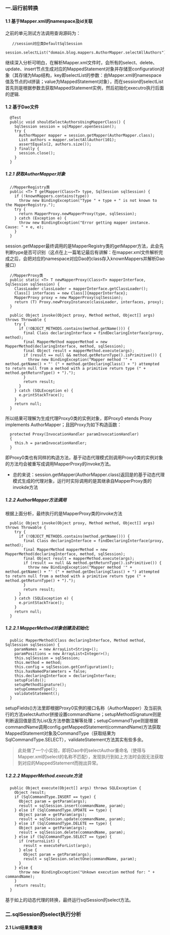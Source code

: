 ### 一.运行前转换
#### 1.1 基于Mapper.xml的namespace及id关联 
之前的单元测试方法调用查询源码为：
```language
   //session对应类DefaultSqlSession
  session.selectList("domain.blog.mappers.AuthorMapper.selectAllAuthors");
```
继续深入分析可明白，在解析Mapper.xml文件时，会所有的select、delete、update、insert节点生成对应的MappedStatement对象并存储至configuration对象（其存储为Map结构，key即selectList的参数：由Mapper.xml的namespace值及节点的id拼装；value为MappedStatement对象），而在session的selectList首先则是根据参数去获取MappedStatement实例，然后初始化executro执行后面的逻辑.

#### 1.2 基于Dao文件
```language
  @Test
  public void shouldSelectAuthorsUsingMapperClass() {
    SqlSession session = sqlMapper.openSession();
    try {
      AuthorMapper mapper = session.getMapper(AuthorMapper.class);
      List authors = mapper.selectAllAuthor(101);
      assertEquals(2, authors.size());
    } finally {
      session.close();
    }
  }
```
##### 1.2.1 获取AuthorMapper对象
```language
  //MapperRegistry类
  public <T> T getMapper(Class<T> type, SqlSession sqlSession) {
    if (!knownMappers.contains(type))
      throw new BindingException("Type " + type + " is not known to the MapperRegistry.");
    try {
      return MapperProxy.newMapperProxy(type, sqlSession);
    } catch (Exception e) {
      throw new BindingException("Error getting mapper instance. Cause: " + e, e);
    }
  }
```
session.getMapper最终调用的是MapperRegistry类的getMapper方法，此会先判断type是否可识别（这点在上一篇笔记最后有讲解：在mapper.xml文件解析完成之后，会把对应的namespace对应Dao的class存入knownMappers并解析Dao接口）
```language
  //MapperProxy类
  public static <T> T newMapperProxy(Class<T> mapperInterface, SqlSession sqlSession) {
    ClassLoader classLoader = mapperInterface.getClassLoader();
    Class[] interfaces = new Class[]{mapperInterface};
    MapperProxy proxy = new MapperProxy(sqlSession);
    return (T) Proxy.newProxyInstance(classLoader, interfaces, proxy);
  }

  public Object invoke(Object proxy, Method method, Object[] args) throws Throwable {
    try {
      if (!OBJECT_METHODS.contains(method.getName())) {
        final Class declaringInterface = findDeclaringInterface(proxy, method);
        final MapperMethod mapperMethod = new MapperMethod(declaringInterface, method, sqlSession);
        final Object result = mapperMethod.execute(args);
        if (result == null && method.getReturnType().isPrimitive()) {
          throw new BindingException("Mapper method '" + method.getName() + "' (" + method.getDeclaringClass() + ") attempted to return null from a method with a primitive return type (" + method.getReturnType() + ").");
        }
        return result;
      }
    } catch (SQLException e) {
      e.printStackTrace();
    }
    return null;
  }
```
所以结果可理解为生成代理Proxy0类的实例对象，即Proxy0 etends Proxy implements AuthorMapper；且因Proxy为如下构造函数：
```language
  protected Proxy(InvocationHandler paramInvocationHandler)
  {
    this.h = paramInvocationHandler;
  }
```
即Proxy0类也有同样的构造方法，基于动态代理模式则调用Proxy0类的实例对象的方法均会被重写成调用MapperProxy的invoke方法。
- 总的来说：session.getMapper(AuthorMapper.class)返回是的基于动态代理模式生成的代理对象，运行时实际调用的是其继承自MapperProxy类的invokde方法

##### 1.2.2 AuthorMapper方法调用
根据上面分析，最终执行的是MapperProxy类的invoke方法
```language
  public Object invoke(Object proxy, Method method, Object[] args) throws Throwable {
    try {
      if (!OBJECT_METHODS.contains(method.getName())) {
        final Class declaringInterface = findDeclaringInterface(proxy, method);
        final MapperMethod mapperMethod = new MapperMethod(declaringInterface, method, sqlSession);
        final Object result = mapperMethod.execute(args);
        if (result == null && method.getReturnType().isPrimitive()) {
          throw new BindingException("Mapper method '" + method.getName() + "' (" + method.getDeclaringClass() + ") attempted to return null from a method with a primitive return type (" + method.getReturnType() + ").");
        }
        return result;
      }
    } catch (SQLException e) {
      e.printStackTrace();
    }
    return null;
  }
```
##### 1.2.2.1 MapperMethod对象创建及初始化
```language
  public MapperMethod(Class declaringInterface, Method method, SqlSession sqlSession) {
    paramNames = new ArrayList<String>();
    paramPositions = new ArrayList<Integer>();
    this.sqlSession = sqlSession;
    this.method = method;
    this.config = sqlSession.getConfiguration();
    this.hasNamedParameters = false;
    this.declaringInterface = declaringInterface;
    setupFields();
    setupMethodSignature();
    setupCommandType();
    validateStatement();
  }
```
setupFields()方法里即根据Proxy0实例的接口名称（AuthorMapper）及当前执行的方法selectAuthor拼接设置commandName；setupMethodSignature则是判断返回值是否为List及方法参数注解等处理；setupCommandType则是根据commandName调用config.getMappedStatement(commandName)方法获取MappedStatement对象及CommandType（获取结果为SqlCommandType.SELECT），validateStatement方法其实有些多余。
> 此处做了一个小实验，即将Dao中的selectAuthor重命名（使得与Mapper.xml的select的名称不匹配），发现执行到如上方法时会因无法获取到对应的MappedStatement而抛出异常。
##### 1.2.2.2 MapperMethod.execute方法
```language
  public Object execute(Object[] args) throws SQLException {
    Object result;
    if (SqlCommandType.INSERT == type) {
      Object param = getParam(args);
      result = sqlSession.insert(commandName, param);
    } else if (SqlCommandType.UPDATE == type) {
      Object param = getParam(args);
      result = sqlSession.update(commandName, param);
    } else if (SqlCommandType.DELETE == type) {
      Object param = getParam(args);
      result = sqlSession.delete(commandName, param);
    } else if (SqlCommandType.SELECT == type) {
      if (returnsList) {
        result = executeForList(args);
      } else {
        Object param = getParam(args);
        result = sqlSession.selectOne(commandName, param);
      }
    } else {
      throw new BindingException("Unkown execution method for: " + commandName);
    }
    return result;
  }
```
基于如上的动态代理的转换，最终运行sqlSession的select方法。


### 二.sqlSession的select执行分析
#### 2.1 List结果集查询
